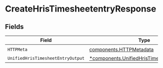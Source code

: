 # CreateHrisTimesheetentryResponse


## Fields

| Field                                                                                                     | Type                                                                                                      | Required                                                                                                  | Description                                                                                               |
| --------------------------------------------------------------------------------------------------------- | --------------------------------------------------------------------------------------------------------- | --------------------------------------------------------------------------------------------------------- | --------------------------------------------------------------------------------------------------------- |
| `HTTPMeta`                                                                                                | [components.HTTPMetadata](../../models/components/httpmetadata.md)                                        | :heavy_check_mark:                                                                                        | N/A                                                                                                       |
| `UnifiedHrisTimesheetEntryOutput`                                                                         | [*components.UnifiedHrisTimesheetEntryOutput](../../models/components/unifiedhristimesheetentryoutput.md) | :heavy_minus_sign:                                                                                        | N/A                                                                                                       |